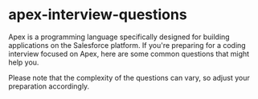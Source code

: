 # apex-interview-questions

Apex is a programming language specifically designed for building applications on the Salesforce platform. If you're preparing for a coding interview focused on Apex, here are some common questions that might help you.

Please note that the complexity of the questions can vary, so adjust your preparation accordingly.


